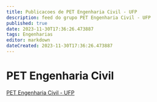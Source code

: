 ```yaml
---
title: Publicacoes de PET Engenharia Civil - UFP
description: feed do grupo PET Engenharia Civil - UFP
published: true
date: 2023-11-30T17:36:26.473887
tags: Engenharias
editor: markdown
dateCreated: 2023-11-30T17:36:26.473887
---
```


# PET Engenharia Civil
[PET Engenharia Civil - UFP](/grupo/61PETEngenhariaCivilUFP.md)